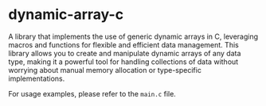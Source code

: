 # dynamic-array-c

A library that implements the use of generic dynamic arrays in C, leveraging macros and functions for flexible and efficient data management. This library allows you to create and manipulate dynamic arrays of any data type, making it a powerful tool for handling collections of data without worrying about manual memory allocation or type-specific implementations.

For usage examples, please refer to the `main.c` file.
